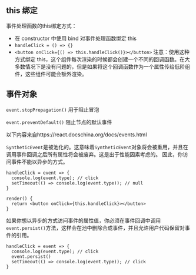 ## this 绑定

事件处理函数的this绑定方式：

- 在 constructor 中使用 bind 对事件处理函数绑定 this
- `handleClick = () => {}`
- `<button onClick={() => this.handleClick()}></button>` 注意：使用这种方式绑定 this，这个组件每次渲染的时候都会创建一个不同的回调函数。在大多数情况下是没有问题的，但是如果将这个回调函数作为一个属性传给低阶组件，这些组件可能会额外渲染。

## 事件对象

`event.stopPropagation()` 用于阻止冒泡

`event.preventDefault()` 阻止节点的默认事件

以下内容来自https://react.docschina.org/docs/events.html

`SyntheticEvent`是被池化的。这意味着`SyntheticEvent`对象将会被重用，并且在调用事件回调之后所有属性将会被废弃。这是出于性能因素考虑的。 因此，你访问事件不能以异步的方式。

```
handleClick = event => {
  console.log(event.type); // click
  setTimeout(() => console.log(event.type)); // null
}

render() {
  return <button onClick={this.handleClick}></button>
}
```

如果你想以异步的方式访问事件的属性值，你必须在事件回调中调用`event.persist()`方法，这样会在池中删除合成事件，并且允许用户代码保留对事件的引用。

```
handleClick = event => {
  console.log(event.type); // click
  event.persist()
  setTimeout(() => console.log(event.type)); // click
}
```


